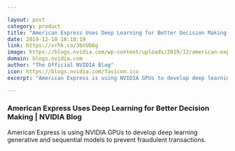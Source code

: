 ```yaml
---

layout: post
category: product
title: "American Express Uses Deep Learning for Better Decision Making | NVIDIA Blog"
date: 2019-12-10 18:10:19
link: https://vrhk.co/36nUb6g
image: https://blogs.nvidia.com/wp-content/uploads/2019/12/american-express.jpg
domain: blogs.nvidia.com
author: "The Official NVIDIA Blog"
icon: https://blogs.nvidia.com/favicon.ico
excerpt: "American Express is using NVIDIA GPUs to develop deep learning generative and sequential models to prevent fraudulent transactions."

---
```


### American Express Uses Deep Learning for Better Decision Making | NVIDIA Blog

American Express is using NVIDIA GPUs to develop deep learning generative and sequential models to prevent fraudulent transactions.